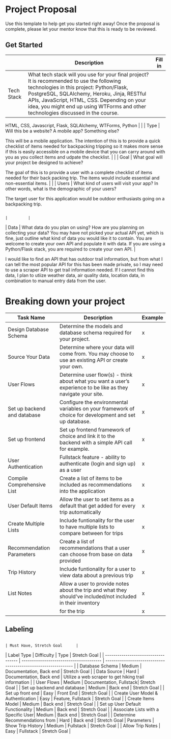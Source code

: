 # Project Proposal

Use this template to help get you started right away! Once the proposal is complete, please let your mentor know that this is ready to be reviewed.

## Get Started

|            | Description                                                                                                                                                                                                                                                                                                                                              | Fill in |
| ---------- | -------------------------------------------------------------------------------------------------------------------------------------------------------------------------------------------------------------------------------------------------------------------------------------------------------------------------------------------------------- | ------- |
| Tech Stack | What tech stack will you use for your final project? It is recommended to use the following technologies in this project: Python/Flask, PostgreSQL, SQLAlchemy, Heroku, Jinja, RESTful APIs, JavaScript, HTML, CSS. Depending on your idea, you might end up using WTForms and other technologies discussed in the course.    

HTML, CSS, Javascript, Flask, SQLAlchemy, WTForms, Python
                           |         |
| Type       | Will this be a website? A mobile app? Something else?                       

This will be a mobile application. The intention of this is to provide a quick checklist of items needed for backpacking tripping so it makes more sense if this is easily accessible on a mobile device that you can carry around with you as you collect items and udpate the checklist.
                                                                                                                                                                                                                                                                             |         |
| Goal       | What goal will your project be designed to achieve?        

The goal of this is to provide a user with a complete checklist of items needed for their back packing trip. The items would include essential and non-essential items.
                                                                                                                                                                                                                                                                                              |         |
| Users      | What kind of users will visit your app? In other words, what is the demographic of your users?                                                      

The target user for this application would be outdoor enthusiasts going on a backpacking trip.

                                                                                                                                                                                                     |         |
| Data       | What data do you plan on using? How are you planning on collecting your data? You may have not picked your actual API yet, which is fine, just outline what kind of data you would like it to contain. You are welcome to create your own API and populate it with data. If you are using a Python/Flask stack, you are required to create your own API. |

I would like to find an API that has outdoor trail information, but from what I can tell the most popular API for this has been made private, so I may need to use a scraper API to get trail information needed. If I cannot find this data, I plan to utiize weather data, air quality data, location data, in combination to manual entry data from the user.

# Breaking down your project

| Task Name                   | Description                                                                                                   | Example                                                           |
| --------------------------- | ------------------------------------------------------------------------------------------------------------- | ----------------------------------------------------------------- |
| Design Database Schema      | Determine the models and database schema required for your project.                                           | x |
| Source Your Data            | Determine where your data will come from. You may choose to use an existing API or create your own.           | x |
| User Flows                  | Determine user flow(s) - think about what you want a user’s experience to be like as they navigate your site. | x |
| Set up backend and database | Configure the environmental variables on your framework of choice for development and set up database.        | x |
| Set up frontend             | Set up frontend framework of choice and link it to the backend with a simple API call for example.            | x |
| User Authentication         | Fullstack feature - ability to authenticate (login and sign up) as a user                                     | x |
| Compile Comprehensive List  | Create a list of items to be included as recommendations into the application                                 | x |
| User Default Items          | Allow the user to set items as a default that get added for every trip automatically                          | x |
| Create Multiple Lists       | Include funtionality for the user to have multiple lists to compare between for trips                         | x |
| Recommendation Parameters   | Create a list of recommendations that a user can choose from base on data provided                            | x |
| Trip History                | Include funtionality for a user to view data about a previous trip                                            | x |
| List Notes                  | Allow a user to provide notes about the trip and what they should've included/not included in their inventory | x |
|                             | for the trip                                                                                                  | x |



## Labeling
                                                                                                                                                                                             | Must Have, Stretch Goal      |

| Label Type                          | Difficulty     | Type                    | Stretch Goal                                                   |
| ----------------------------------- | ---------------------------------------  | -------------------------------------------------------------- |
| Database Schema                     | Medium         | Documentation, Back end | Stretch Goal                                                   |
| Data Source                         | Hard           | Documentation, Back end | Utilize a web scraper to get hiking trail information          |
| User Flows                          | Medium         | Documentation, Fullstack| Stretch Goal                                                   |
| Set up backend and database         | Medium         | Back end                | Stretch Goal                                                   |
| Set up front end                    | Easy           | Front End               | Stretch Goal                                                   |
| Create User Model & Authentication  | Easy           | Feature, Fullstack      | Stretch Goal                                                   |
| Create Items Model                  | Medium         | Back end                | Stretch Goal                                                   |
| Set up User Default Functionality   | Medium         | Back end                | Stretch Goal                                                   |
| Associate Lists with a Specific User| Medium         | Back end                | Stretch Goal                                                   |
| Determine Recommendations from      | Hard           | Back end                | Stretch Goal                                                   |
  Parameters 
| Show Trip History                   | Medium         | Fullstack               | Stretch Goal                                                   |
| Allow Trip Notes                    | Easy           | Fullstack               | Stretch Goal                                                   |